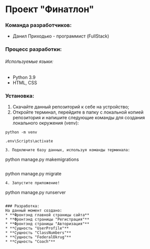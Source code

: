 # Проект "Финатлон"

### Команда разработчиков:

* Данил Приходько - программист (FullStack)

### Процесс разработки:
###### Используемые языки:
* Python 3.9
* HTML, CSS

### Установка:
1. Скачайте данный репозиторий к себе на устройство; 
2. Откройте терминал, перейдите в папку с локальной копией репозитория и напишите следующие команды для создания локального окружения (venv):
  ```
  python -m venv
  ```
  ```
  .env\Scripts\activate
  ```
  ```
3. Подключите базу данных, используя команды терминала:
  ```
  python manage.py makemigrations
  ```
  ```
  python manage.py migrate
  ```
4. Запустите приложение!
  ```
  python manage.py runserver
  ```
  
### Разработка:
На данный момент создано:
* **Фронтэнд главной страницы сайта** 
* **Фронтэнд страницы "Регистрация"** 
* **Фронтэнд страницы "Авторизация"** 
* **Сущность "UserProfile"**
* **Сущность "ClassNumbers"**
* **Сущность "FederalOkrug"**
* **Сущность "Coach"**

